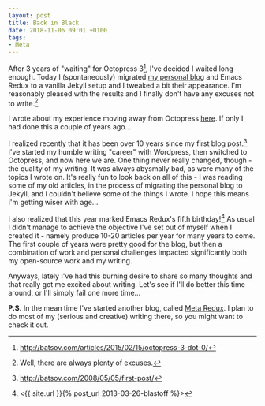 ```yaml
---
layout: post
title: Back in Black
date: 2018-11-06 09:01 +0100
tags:
- Meta
---
```


After 3 years of "waiting" for Octopress 3[^1], I've decided I waited
long enough.  Today I (spontaneously) migrated [my personal
blog](http://batsov.com) and Emacs Redux to a vanilla Jekyll setup and
I tweaked a bit their appearance. I'm reasonably pleased with the
results and I finally don't have any excuses not to write.[^2]

I wrote about my experience moving away from Octopress
[here](http://batsov.com/articles/2018/11/05/migrating-from-octopress-to-jekyll/).
If only I had done this a couple of years ago...

I realized recently that it has been over 10 years since my first blog
post.[^3] I've started my humble writing "career" with Wordpress, then
switched to Octopress, and now here we are. One thing never really
changed, though - the quality of my writing. It was always abysmally
bad, as were many of the topics I wrote on. It's really fun to look
back on all of this - I was reading some of my old articles, in the
process of migrating the personal blog to Jekyll, and I couldn't
believe some of the things I wrote. I hope this means I'm getting
wiser with age...

I also realized that this year marked Emacs Redux's fifth
birthday![^4] As usual I didn't manage to achieve the objective I've
set out of myself when I created it - namely produce 10-20 articles
per year for many years to come. The first couple of years were pretty
good for the blog, but then a combination of work and personal
challenges impacted significantly both my open-source work and my writing.

Anyways, lately I've had this burning desire to share so many thoughts
and that really got me excited about writing. Let's see if I'll do
better this time around, or I'll simply fail one more time...

**P.S.** In the mean time I've started another blog, called [Meta
Redux](https://metaredux.com). I plan to do most of my (serious and
creative) writing there, so you might want to check it out.

[^1]: <http://batsov.com/articles/2015/02/15/octopress-3-dot-0/>
[^2]: Well, there are always plenty of excuses.
[^3]: <http://batsov.com/2008/05/05/first-post/>
[^4]: <{{ site.url }}{% post_url 2013-03-26-blastoff %}>
